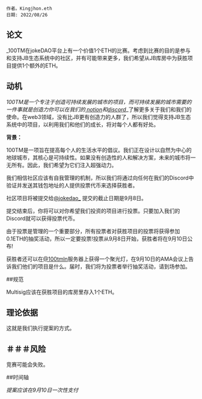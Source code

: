 
```纯文本
作者。Kingjhon.eth
日期: 2022/08/26
```

## 论文

_100TM在jokeDAO平台上有一个价值1个ETH的比赛。考虑到比赛的目的是参与和支持JB生态系统中的社区，并有可能带来更多，我们希望从JB库房中为获胜项目提供1个额外的ETH。

## 动机

_100TM是一个专注于创造可持续发展的城市的项目，而可持续发展的城市需要的一件事就是创造力你可以在我们的_[ _notion_](/8ed34651d345446b9d239dd4027b8841)_和_[_discord_](https://discord.gg/fU2CcrhQ)_了解更多关于我们和我们的使命。在web3领域，没有比JB更有创造力的人群了，所以我们觉得支持JB生态系统中的项目，以利用我们和他们的成长，将对每个人都有好处。

**背景：**

100TM是一项旨在提高每个人的生活水平的倡议。我们正在设计以自然为中心的地球城市，其核心是可持续性。如果没有创造性的人和解决方案，未来的城市将一无所有。因此，我们希望为它们注入超强动力。

我们相信社区应该有自我管理的机制，所以我们将通过向任何在我们的Discord中验证并发送其钱包地址的人提供投票代币来选择获胜者。

社区项目将被提交给[@jokedao_](https://twitter.com/jokedao_)
提交的截止日期是9月8日。

提交结束后，你将可以对你希望我们投资的项目进行投票。只要加入我们的Discord就可以获得投票代币。

由于投票是管理的一个重要部分，所有投票者对获胜项目的投票将获得参加0.1ETH的抽奖活动，所以一定要投票!投票从9月8日开始，获胜者将在9月10日公布!

获胜者还可以在[@100tmln](https://twitter.com/100tmln)服务器上获得一个聚光灯，在9月10日的AMA会议上告诉我们他们的项目是什么。届时，我们将为投票者举行抽奖活动，请到场参加。

##规范

Multisig应该在获胜项目的库房里存入1个ETH。

## 理论依据

这就是我们执行提案的方式。

## ＃＃＃风险

竞赛可能会失败。

##时间轴

_提案应该在9月10日一次性支付_
